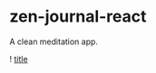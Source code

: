 # zen-journal-react
A clean meditation app.


! [title](https://github.com/yamilyn/zen-journal-app/raw/master/public/ZenJournalApp/to/img.png)
